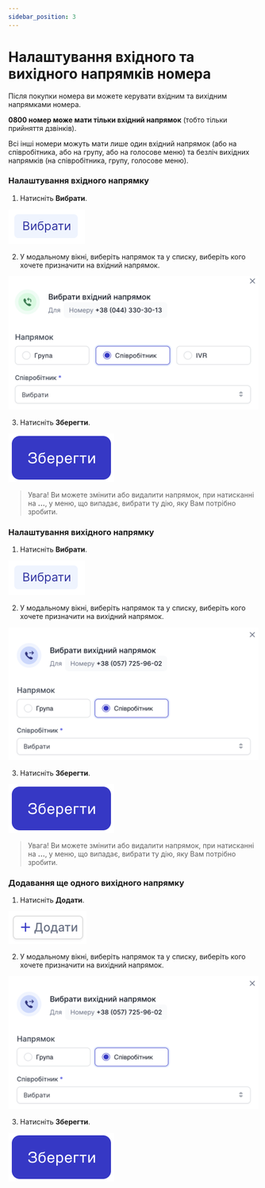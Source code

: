 ```yaml
---
sidebar_position: 3
---
```


# Налаштування вхідного та вихідного напрямків номера

Після покупки номера ви можете керувати вхідним та вихідним напрямками номера.

**0800 номер може мати тільки вхідний напрямок** (тобто тільки прийняття дзвінків).

Всі інші номери можуть мати лише один вхідний напрямок (або на співробітника, або на групу, або на голосове меню) та безліч вихідних напрямків (на співробітника, групу, голосове меню).

### Налаштування вхідного напрямку

1. Натисніть **Вибрати**.

![](../img/call-processing/i-numbers-13.svg)

2. У модальному вікні, виберіть напрямок та у списку, виберіть кого хочете призначити на вхідний напрямок.

![](../img/call-processing/i-numbers-14.svg)

3. Натисніть **Зберегти**.

![](../img/call-processing/i-numbers-15.svg)

> Увага! Ви можете змінити або видалити напрямок, при натисканні на **...**, у меню, що випадає, вибрати ту дію, яку Вам потрібно зробити.

### Налаштування вихідного напрямку

1. Натисніть **Вибрати**.

![](../img/call-processing/i-numbers-13.svg)

2. У модальному вікні, виберіть напрямок та у списку, виберіть кого хочете призначити на вихідний напрямок.

![](../img/call-processing/outgoing-line-block.svg)

3. Натисніть **Зберегти**.

![](../img/call-processing/i-numbers-15.svg)

> Увага! Ви можете змінити або видалити напрямок, при натисканні на **...**, у меню, що випадає, вибрати ту дію, яку Вам потрібно зробити.

### Додавання ще одного вихідного напрямку

1. Натисніть **Додати**.

![](../img/call-processing/i-numbers-16.svg)

2. У модальному вікні, виберіть напрямок та у списку, виберіть кого хочете призначити на вихідний напрямок.

![](../img/call-processing/outgoing-line-block.svg)

3. Натисніть **Зберегти**.

![](../img/call-processing/i-numbers-15.svg)